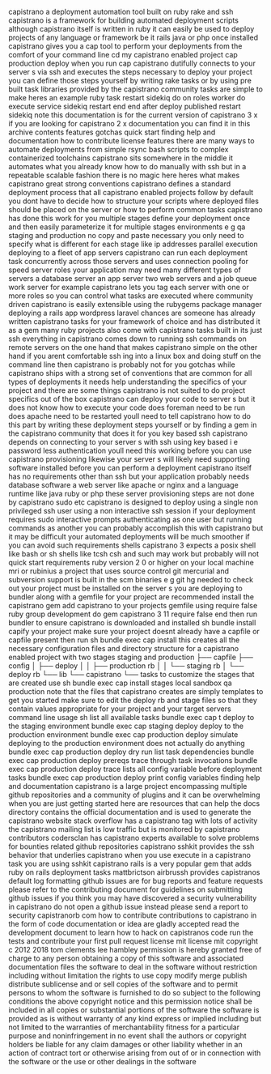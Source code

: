 capistrano a deployment automation tool built on ruby rake and ssh capistrano is a framework for building automated deployment scripts although capistrano itself is written in ruby it can easily be used to deploy projects of any language or framework be it rails java or php once installed capistrano gives you a cap tool to perform your deployments from the comfort of your command line cd my capistrano enabled project cap production deploy when you run cap capistrano dutifully connects to your server s via ssh and executes the steps necessary to deploy your project you can define those steps yourself by writing rake tasks or by using pre built task libraries provided by the capistrano community tasks are simple to make heres an example ruby task restart sidekiq do on roles worker do execute service sidekiq restart end end after deploy published restart sidekiq note this documentation is for the current version of capistrano 3 x if you are looking for capistrano 2 x documentation you can find it in this archive contents features gotchas quick start finding help and documentation how to contribute license features there are many ways to automate deployments from simple rsync bash scripts to complex containerized toolchains capistrano sits somewhere in the middle it automates what you already know how to do manually with ssh but in a repeatable scalable fashion there is no magic here heres what makes capistrano great strong conventions capistrano defines a standard deployment process that all capistrano enabled projects follow by default you dont have to decide how to structure your scripts where deployed files should be placed on the server or how to perform common tasks capistrano has done this work for you multiple stages define your deployment once and then easily parameterize it for multiple stages environments e g qa staging and production no copy and paste necessary you only need to specify what is different for each stage like ip addresses parallel execution deploying to a fleet of app servers capistrano can run each deployment task concurrently across those servers and uses connection pooling for speed server roles your application may need many different types of servers a database server an app server two web servers and a job queue work server for example capistrano lets you tag each server with one or more roles so you can control what tasks are executed where community driven capistrano is easily extensible using the rubygems package manager deploying a rails app wordpress laravel chances are someone has already written capistrano tasks for your framework of choice and has distributed it as a gem many ruby projects also come with capistrano tasks built in its just ssh everything in capistrano comes down to running ssh commands on remote servers on the one hand that makes capistrano simple on the other hand if you arent comfortable ssh ing into a linux box and doing stuff on the command line then capistrano is probably not for you gotchas while capistrano ships with a strong set of conventions that are common for all types of deployments it needs help understanding the specifics of your project and there are some things capistrano is not suited to do project specifics out of the box capistrano can deploy your code to server s but it does not know how to execute your code does foreman need to be run does apache need to be restarted youll need to tell capistrano how to do this part by writing these deployment steps yourself or by finding a gem in the capistrano community that does it for you key based ssh capistrano depends on connecting to your server s with ssh using key based i e password less authentication youll need this working before you can use capistrano provisioning likewise your server s will likely need supporting software installed before you can perform a deployment capistrano itself has no requirements other than ssh but your application probably needs database software a web server like apache or nginx and a language runtime like java ruby or php these server provisioning steps are not done by capistrano sudo etc capistrano is designed to deploy using a single non privileged ssh user using a non interactive ssh session if your deployment requires sudo interactive prompts authenticating as one user but running commands as another you can probably accomplish this with capistrano but it may be difficult your automated deployments will be much smoother if you can avoid such requirements shells capistrano 3 expects a posix shell like bash or sh shells like tcsh csh and such may work but probably will not quick start requirements ruby version 2 0 or higher on your local machine mri or rubinius a project that uses source control git mercurial and subversion support is built in the scm binaries e g git hg needed to check out your project must be installed on the server s you are deploying to bundler along with a gemfile for your project are recommended install the capistrano gem add capistrano to your projects gemfile using require false ruby group development do gem capistrano 3 11 require false end then run bundler to ensure capistrano is downloaded and installed sh bundle install capify your project make sure your project doesnt already have a capfile or capfile present then run sh bundle exec cap install this creates all the necessary configuration files and directory structure for a capistrano enabled project with two stages staging and production ├── capfile ├── config │ ├── deploy │ │ ├── production rb │ │ └── staging rb │ └── deploy rb └── lib └── capistrano └── tasks to customize the stages that are created use sh bundle exec cap install stages local sandbox qa production note that the files that capistrano creates are simply templates to get you started make sure to edit the deploy rb and stage files so that they contain values appropriate for your project and your target servers command line usage sh list all available tasks bundle exec cap t deploy to the staging environment bundle exec cap staging deploy deploy to the production environment bundle exec cap production deploy simulate deploying to the production environment does not actually do anything bundle exec cap production deploy dry run list task dependencies bundle exec cap production deploy prereqs trace through task invocations bundle exec cap production deploy trace lists all config variable before deployment tasks bundle exec cap production deploy print config variables finding help and documentation capistrano is a large project encompassing multiple github repositories and a community of plugins and it can be overwhelming when you are just getting started here are resources that can help the docs directory contains the official documentation and is used to generate the capistrano website stack overflow has a capistrano tag with lots of activity the capistrano mailing list is low traffic but is monitored by capistrano contributors codersclan has capistrano experts available to solve problems for bounties related github repositories capistrano sshkit provides the ssh behavior that underlies capistrano when you use execute in a capistrano task you are using sshkit capistrano rails is a very popular gem that adds ruby on rails deployment tasks mattbrictson airbrussh provides capistranos default log formatting github issues are for bug reports and feature requests please refer to the contributing document for guidelines on submitting github issues if you think you may have discovered a security vulnerability in capistrano do not open a github issue instead please send a report to security capistranorb com how to contribute contributions to capistrano in the form of code documentation or idea are gladly accepted read the development document to learn how to hack on capistranos code run the tests and contribute your first pull request license mit license mit copyright c 2012 2018 tom clements lee hambley permission is hereby granted free of charge to any person obtaining a copy of this software and associated documentation files the software to deal in the software without restriction including without limitation the rights to use copy modify merge publish distribute sublicense and or sell copies of the software and to permit persons to whom the software is furnished to do so subject to the following conditions the above copyright notice and this permission notice shall be included in all copies or substantial portions of the software the software is provided as is without warranty of any kind express or implied including but not limited to the warranties of merchantability fitness for a particular purpose and noninfringement in no event shall the authors or copyright holders be liable for any claim damages or other liability whether in an action of contract tort or otherwise arising from out of or in connection with the software or the use or other dealings in the software